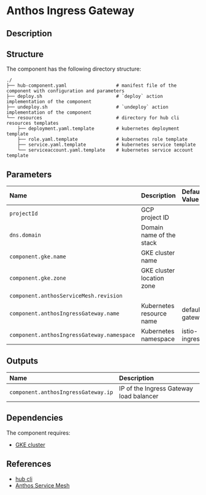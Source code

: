 # Anthos Ingress Gateway

## Description

## Structure

The component has the following directory structure:

```text
./
├── hub-component.yaml                  # manifest file of the component with configuration and parameters
├── deploy.sh                           # `deploy` action implementation of the component
├── undeploy.sh                         # `undeploy` action implementation of the component
└── resources                           # directory for hub cli resources templates
    ├── deployment.yaml.template        # kubernetes deployment template
    ├── role.yaml.template              # kubernetes role template
    ├── service.yaml.template           # kubernetes service template
    └── serviceaccount.yaml.template    # kubernetes service account template
```

## Parameters

| Name      | Description | Default Value | Required
| :-------- | :--------   | :--------     | :--:
| `projectId` | GCP project ID | | x
| `dns.domain` | Domain name of the stack | | x |
| `component.gke.name` | GKE cluster name | | x |
| `component.gke.zone` | GKE cluster location zone | | |
| `component.anthosServiceMesh.revision` | | | x |
| `component.anthosIngressGateway.name` | Kubernetes resource name | default-gateway | |
| `component.anthosIngressGateway.namespace` | Kubernetes namespace | istio-ingress | |

## Outputs

| Name      | Description |
| :-------- | :--------   |
| `component.anthosIngressGateway.ip` | IP of the Ingress Gateway load balancer |

## Dependencies

The component requires:

* [GKE cluster](https://github.com/agilestacks/google-components/tree/main/gke-gcloud)

## References

* [hub cli](https://github.com/agilestacks/hub/wiki)
* [Anthos Service Mesh](https://cloud.google.com/service-mesh/docs/gateways)
